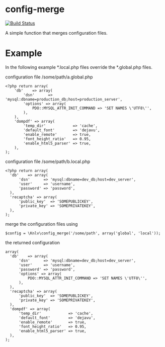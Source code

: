 # config-merge

[![Build Status](https://travis-ci.org/kanellov/config-merge.svg?branch=develop)](https://travis-ci.org/kanellov/config-merge)

A simple function that merges configuration files.

# Example
In the following example *.local.php files override the *.global.php files.

configuration file /some/path/a.global.php

    <?php return array(
        'db'    => array(
            'dsn'      => 'mysql:dbname=production_db;host=production_server',
            'options' => array(
                PDO::MYSQL_ATTR_INIT_COMMAND => 'SET NAMES \'UTF8\'',
            ),
        ),
        'dompdf' => array(
            'temp_dir'            => 'cache',
            'default_font'        => 'dejavu',
            'enable_remote'       => true,
            'font_height_ratio'   => 0.95,
            'enable_html5_parser' => true,
        ),
    );

configuration file /some/path/b.local.php

    <?php return array(
      'db'    => array(
          'dsn'      => 'mysql:dbname=dev_db;host=dev_server',
          'user'     => 'username',
          'password' => 'password',
      ),
      'recaptcha' => array(
          'public_key'  => 'SOMEPUBLICKEY',
          'private_key' => 'SOMEPRIVATEKEY',
      ),
    );
   
merge the configuration files using

    $config = \Knlv\config_merge('/some/path', array('global', 'local'));
    
the returned configuration 

    array(
      'db'    => array(
          'dsn'      => 'mysql:dbname=dev_db;host=dev_server',
          'user'     => 'username',
          'password' => 'password',
          'options' => array(
              PDO::MYSQL_ATTR_INIT_COMMAND => 'SET NAMES \'UTF8\'',
          ),
      ),
      'recaptcha' => array(
          'public_key'  => 'SOMEPUBLICKEY',
          'private_key' => 'SOMEPRIVATEKEY',
      ),
      'dompdf' => array(
          'temp_dir'            => 'cache',
          'default_font'        => 'dejavu',
          'enable_remote'       => true,
          'font_height_ratio'   => 0.95,
          'enable_html5_parser' => true,
      ),
    );

